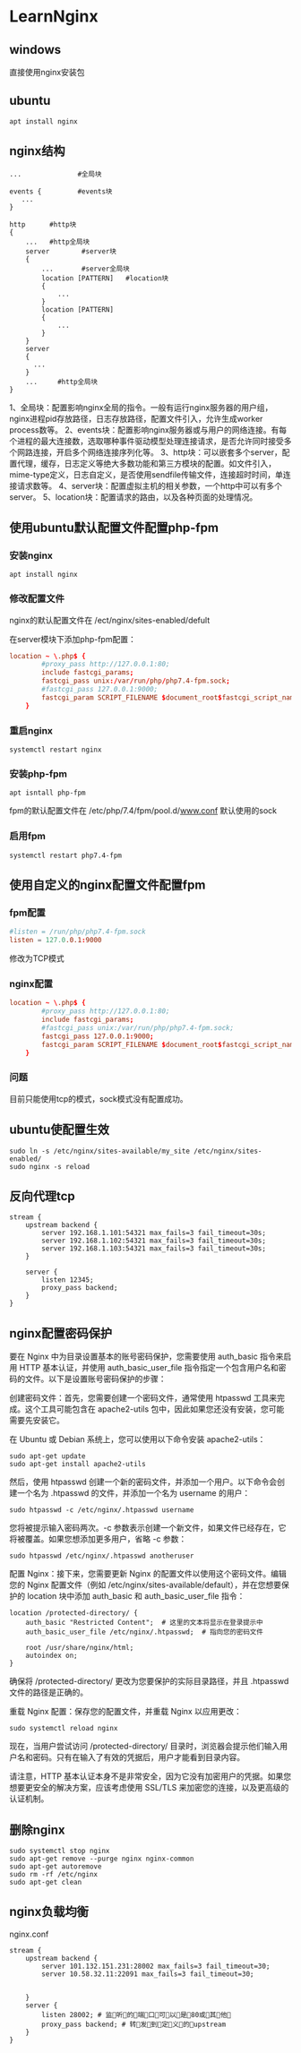 # LearnNginx
## windows
直接使用nginx安装包
## ubuntu
```
apt install nginx
```
## nginx结构
```
...              #全局块

events {         #events块
   ...
}

http      #http块
{
    ...   #http全局块
    server        #server块
    { 
        ...       #server全局块
        location [PATTERN]   #location块
        {
            ...
        }
        location [PATTERN] 
        {
            ...
        }
    }
    server
    {
      ...
    }
    ...     #http全局块
}
```
1、全局块：配置影响nginx全局的指令。一般有运行nginx服务器的用户组，nginx进程pid存放路径，日志存放路径，配置文件引入，允许生成worker process数等。
2、events块：配置影响nginx服务器或与用户的网络连接。有每个进程的最大连接数，选取哪种事件驱动模型处理连接请求，是否允许同时接受多个网路连接，开启多个网络连接序列化等。
3、http块：可以嵌套多个server，配置代理，缓存，日志定义等绝大多数功能和第三方模块的配置。如文件引入，mime-type定义，日志自定义，是否使用sendfile传输文件，连接超时时间，单连接请求数等。
4、server块：配置虚拟主机的相关参数，一个http中可以有多个server。
5、location块：配置请求的路由，以及各种页面的处理情况。

## 使用ubuntu默认配置文件配置php-fpm
### 安装nginx
```
apt install nginx
```
### 修改配置文件
nginx的默认配置文件在 /ect/nginx/sites-enabled/defult

在server模块下添加php-fpm配置：
```conf
location ~ \.php$ {
        #proxy_pass http://127.0.0.1:80;
	    include fastcgi_params;
		fastcgi_pass unix:/var/run/php/php7.4-fpm.sock;
		#fastcgi_pass 127.0.0.1:9000;
		fastcgi_param SCRIPT_FILENAME $document_root$fastcgi_script_name;
	}
```

### 重启nginx
```
systemctl restart nginx
```
### 安装php-fpm

```
apt isntall php-fpm
```
fpm的默认配置文件在  /etc/php/7.4/fpm/pool.d/www.conf 
默认使用的sock

### 启用fpm
```
systemctl restart php7.4-fpm
```
## 使用自定义的nginx配置文件配置fpm
### fpm配置
```conf
#listen = /run/php/php7.4-fpm.sock
listen = 127.0.0.1:9000
```
修改为TCP模式
### nginx配置
```conf
location ~ \.php$ {
        #proxy_pass http://127.0.0.1:80;
	    include fastcgi_params;
		#fastcgi_pass unix:/var/run/php/php7.4-fpm.sock;
		fastcgi_pass 127.0.0.1:9000;
		fastcgi_param SCRIPT_FILENAME $document_root$fastcgi_script_name;
	}
```
### 问题
目前只能使用tcp的模式，sock模式没有配置成功。

## ubuntu使配置生效
```
sudo ln -s /etc/nginx/sites-available/my_site /etc/nginx/sites-enabled/
sudo nginx -s reload
```
## 反向代理tcp
```
stream {
    upstream backend {
        server 192.168.1.101:54321 max_fails=3 fail_timeout=30s;
        server 192.168.1.102:54321 max_fails=3 fail_timeout=30s;
        server 192.168.1.103:54321 max_fails=3 fail_timeout=30s;
    }

    server {
        listen 12345;
        proxy_pass backend;
    }
}
```
## nginx配置密码保护
要在 Nginx 中为目录设置基本的账号密码保护，您需要使用 auth_basic 指令来启用 HTTP 基本认证，并使用 auth_basic_user_file 指令指定一个包含用户名和密码的文件。以下是设置账号密码保护的步骤：

创建密码文件：首先，您需要创建一个密码文件，通常使用 htpasswd 工具来完成。这个工具可能包含在 apache2-utils 包中，因此如果您还没有安装，您可能需要先安装它。

在 Ubuntu 或 Debian 系统上，您可以使用以下命令安装 apache2-utils：
```
sudo apt-get update
sudo apt-get install apache2-utils
```
然后，使用 htpasswd 创建一个新的密码文件，并添加一个用户。以下命令会创建一个名为 .htpasswd 的文件，并添加一个名为 username 的用户：
```
sudo htpasswd -c /etc/nginx/.htpasswd username
```
您将被提示输入密码两次。-c 参数表示创建一个新文件，如果文件已经存在，它将被覆盖。如果您想添加更多用户，省略 -c 参数：
```
sudo htpasswd /etc/nginx/.htpasswd anotheruser
```
配置 Nginx：接下来，您需要更新 Nginx 的配置文件以使用这个密码文件。编辑您的 Nginx 配置文件（例如 /etc/nginx/sites-available/default），并在您想要保护的 location 块中添加 auth_basic 和 auth_basic_user_file 指令：
```
location /protected-directory/ {
    auth_basic "Restricted Content";  # 这里的文本将显示在登录提示中
    auth_basic_user_file /etc/nginx/.htpasswd;  # 指向您的密码文件

    root /usr/share/nginx/html;
    autoindex on;
}
```
确保将 /protected-directory/ 更改为您要保护的实际目录路径，并且 .htpasswd 文件的路径是正确的。

重载 Nginx 配置：保存您的配置文件，并重载 Nginx 以应用更改：
```
sudo systemctl reload nginx
```
现在，当用户尝试访问 /protected-directory/ 目录时，浏览器会提示他们输入用户名和密码。只有在输入了有效的凭据后，用户才能看到目录内容。

请注意，HTTP 基本认证本身不是非常安全，因为它没有加密用户的凭据。如果您想要更安全的解决方案，应该考虑使用 SSL/TLS 来加密您的连接，以及更高级的认证机制。

## 删除nginx
```
sudo systemctl stop nginx
sudo apt-get remove --purge nginx nginx-common
sudo apt-get autoremove
sudo rm -rf /etc/nginx
sudo apt-get clean

```

## nginx负载均衡
nginx.conf
```
stream {
    upstream backend {
        server 101.132.151.231:28002 max_fails=3 fail_timeout=30;
        server 10.58.32.11:22091 max_fails=3 fail_timeout=30;


    }
    server {
        listen 28002; # 监听的端口可以是80或其他
        proxy_pass backend; # 转发到定义的upstream
    }
}

```


